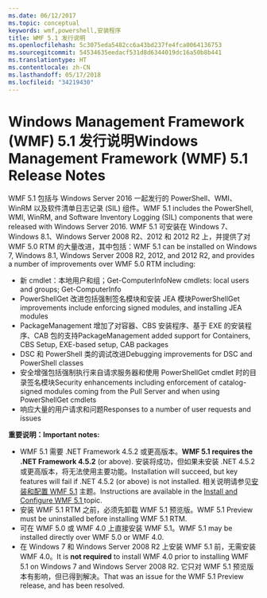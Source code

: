 ```yaml
---
ms.date: 06/12/2017
ms.topic: conceptual
keywords: wmf,powershell,安装程序
title: WMF 5.1 发行说明
ms.openlocfilehash: 5c3075eda5482cc6a43bd237fe4fca0064136753
ms.sourcegitcommit: 54534635eedacf531d8d6344019dc16a50b8b441
ms.translationtype: HT
ms.contentlocale: zh-CN
ms.lasthandoff: 05/17/2018
ms.locfileid: "34219430"
---
```

# <a name="windows-management-framework-wmf-51-release-notes"></a><span data-ttu-id="33e9f-103">Windows Management Framework (WMF) 5.1 发行说明</span><span class="sxs-lookup"><span data-stu-id="33e9f-103">Windows Management Framework (WMF) 5.1 Release Notes</span></span> #

<span data-ttu-id="33e9f-104">WMF 5.1 包括与 Windows Server 2016 一起发行的 PowerShell、WMI、WinRM 以及软件清单日志记录 (SIL) 组件。</span><span class="sxs-lookup"><span data-stu-id="33e9f-104">WMF 5.1 includes the PowerShell, WMI, WinRM, and Software Inventory Logging (SIL) components that were released with Windows Server 2016.</span></span>
<span data-ttu-id="33e9f-105">WMF 5.1 可安装在 Windows 7、Windows 8.1、Windows Server 2008 R2、2012 和 2012 R2 上，并提供了对 WMF 5.0 RTM 的大量改进，其中包括：</span><span class="sxs-lookup"><span data-stu-id="33e9f-105">WMF 5.1 can be installed on Windows 7, Windows 8.1, Windows Server 2008 R2, 2012, and 2012 R2, and provides a number of improvements over WMF 5.0 RTM including:</span></span>

- <span data-ttu-id="33e9f-106">新 cmdlet：本地用户和组；Get-ComputerInfo</span><span class="sxs-lookup"><span data-stu-id="33e9f-106">New cmdlets: local users and groups; Get-ComputerInfo</span></span>
- <span data-ttu-id="33e9f-107">PowerShellGet 改进包括强制签名模块和安装 JEA 模块</span><span class="sxs-lookup"><span data-stu-id="33e9f-107">PowerShellGet improvements include enforcing signed modules, and installing JEA modules</span></span>
- <span data-ttu-id="33e9f-108">PackageManagement 增加了对容器、CBS 安装程序、基于 EXE 的安装程序、CAB 包的支持</span><span class="sxs-lookup"><span data-stu-id="33e9f-108">PackageManagement added support for Containers, CBS Setup, EXE-based setup, CAB packages</span></span>
- <span data-ttu-id="33e9f-109">DSC 和 PowerShell 类的调试改进</span><span class="sxs-lookup"><span data-stu-id="33e9f-109">Debugging improvements for DSC and PowerShell classes</span></span>
- <span data-ttu-id="33e9f-110">安全增强包括强制执行来自请求服务器和使用 PowerShellGet cmdlet 时的目录签名模块</span><span class="sxs-lookup"><span data-stu-id="33e9f-110">Security enhancements including enforcement of catalog-signed modules coming from the Pull Server and when using PowerShellGet cmdlets</span></span>
- <span data-ttu-id="33e9f-111">响应大量的用户请求和问题</span><span class="sxs-lookup"><span data-stu-id="33e9f-111">Responses to a number of user requests and issues</span></span>

<span data-ttu-id="33e9f-112">**重要说明：**</span><span class="sxs-lookup"><span data-stu-id="33e9f-112">**Important notes:**</span></span>

- <span data-ttu-id="33e9f-113">WMF 5.1 需要 .NET Framework 4.5.2 或更高版本。</span><span class="sxs-lookup"><span data-stu-id="33e9f-113">**WMF 5.1 requires the .NET Framework 4.5.2** (or above).</span></span> <span data-ttu-id="33e9f-114">安装将成功，但如果未安装 .NET 4.5.2 或更高版本，将无法使用主要功能。</span><span class="sxs-lookup"><span data-stu-id="33e9f-114">Installation will succeed, but key features will fail if .NET 4.5.2 (or above) is not installed.</span></span> <span data-ttu-id="33e9f-115">相关说明请参见[安装和配置 WMF 5.1](https://msdn.microsoft.com/powershell/wmf/5.1/install-configure) 主题。</span><span class="sxs-lookup"><span data-stu-id="33e9f-115">Instructions are available in the [Install and Configure WMF 5.1 ](https://msdn.microsoft.com/powershell/wmf/5.1/install-configure) topic.</span></span>
- <span data-ttu-id="33e9f-116">安装 WMF 5.1 RTM 之前，必须先卸载 WMF 5.1 预览版。</span><span class="sxs-lookup"><span data-stu-id="33e9f-116">WMF 5.1 Preview must be uninstalled before installing WMF 5.1 RTM.</span></span>
- <span data-ttu-id="33e9f-117">可在 WMF 5.0 或 WMF 4.0 上直接安装 WMF 5.1。</span><span class="sxs-lookup"><span data-stu-id="33e9f-117">WMF 5.1 may be installed directly over WMF 5.0 or WMF 4.0.</span></span>
- <span data-ttu-id="33e9f-118">在 Windows 7 和 Windows Server 2008 R2 上安装 WMF 5.1 前，无需安装 WMF 4.0。</span><span class="sxs-lookup"><span data-stu-id="33e9f-118">It is __not required__ to install WMF 4.0 prior to installing WMF 5.1 on Windows 7 and Windows Server 2008 R2.</span></span> <span data-ttu-id="33e9f-119">它只对 WMF 5.1 预览版本有影响，但已得到解决。</span><span class="sxs-lookup"><span data-stu-id="33e9f-119">That was an issue for the WMF 5.1 Preview release, and has been resolved.</span></span>
